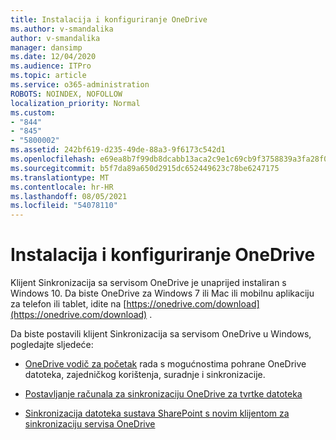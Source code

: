 ```yaml
---
title: Instalacija i konfiguriranje OneDrive
ms.author: v-smandalika
author: v-smandalika
manager: dansimp
ms.date: 12/04/2020
ms.audience: ITPro
ms.topic: article
ms.service: o365-administration
ROBOTS: NOINDEX, NOFOLLOW
localization_priority: Normal
ms.custom:
- "844"
- "845"
- "5800002"
ms.assetid: 242bf619-d235-49de-88a3-9f6173c542d1
ms.openlocfilehash: e69ea8b7f99db8dcabb13aca2c9e1c69cb9f3758839a3fa28f0b0b9a5b6a534c
ms.sourcegitcommit: b5f7da89a650d2915dc652449623c78be6247175
ms.translationtype: MT
ms.contentlocale: hr-HR
ms.lasthandoff: 08/05/2021
ms.locfileid: "54078110"
---
```

# <a name="install-and-configure-onedrive"></a>Instalacija i konfiguriranje OneDrive

Klijent Sinkronizacija sa servisom OneDrive je unaprijed instaliran s Windows 10. Da biste OneDrive za Windows 7 ili Mac ili mobilnu aplikaciju za telefon ili tablet, idite na [https://onedrive.com/download](https://onedrive.com/download) .
  
Da biste postavili klijent Sinkronizacija sa servisom OneDrive u Windows, pogledajte sljedeće:
  
- [OneDrive vodič za početak](https://admin.microsoft.com/adminportal/home#/modernonboarding/onedrivequickstartguide) rada s mogućnostima pohrane OneDrive datoteka, zajedničkog korištenja, suradnje i sinkronizacije.

- [Postavljanje računala za sinkronizaciju OneDrive za tvrtke datoteka](https://go.microsoft.com/fwlink/?linkid=533375)

- [Sinkronizacija datoteka sustava SharePoint s novim klijentom za sinkronizaciju servisa OneDrive](https://go.microsoft.com/fwlink/?linkid=871666)
